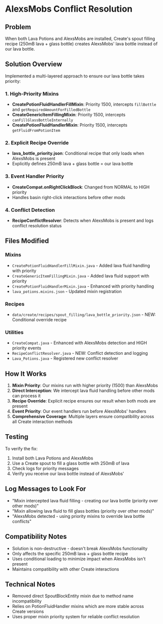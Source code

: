 # AlexsMobs Conflict Resolution

## Problem
When both Lava Potions and AlexsMobs are installed, Create's spout filling recipe (250mB lava + glass bottle) creates AlexsMobs' lava bottle instead of our lava bottle.

## Solution Overview
Implemented a multi-layered approach to ensure our lava bottle takes priority:

### 1. High-Priority Mixins
- **CreatePotionFluidHandlerFillMixin**: Priority 1500, intercepts `fillBottle` and `getRequiredAmountForFilledBottle`
- **CreateGenericItemFillingMixin**: Priority 1500, intercepts `canFillGlassBottleInternally`
- **CreatePotionFluidHandlerMixin**: Priority 1500, intercepts `getFluidFromPotionItem`

### 2. Explicit Recipe Override
- **lava_bottle_priority.json**: Conditional recipe that only loads when AlexsMobs is present
- Explicitly defines 250mB lava + glass bottle = our lava bottle

### 3. Event Handler Priority
- **CreateCompat.onRightClickBlock**: Changed from NORMAL to HIGH priority
- Handles basin right-click interactions before other mods

### 4. Conflict Detection
- **RecipeConflictResolver**: Detects when AlexsMobs is present and logs conflict resolution status

## Files Modified

### Mixins
- `CreatePotionFluidHandlerFillMixin.java` - Added lava fluid handling with priority
- `CreateGenericItemFillingMixin.java` - Added lava fluid support with priority
- `CreatePotionFluidHandlerMixin.java` - Enhanced with priority handling
- `lava_potions.mixins.json` - Updated mixin registration

### Recipes
- `data/create/recipes/spout_filling/lava_bottle_priority.json` - NEW: Conditional override recipe

### Utilities
- `CreateCompat.java` - Enhanced with AlexsMobs detection and HIGH priority events
- `RecipeConflictResolver.java` - NEW: Conflict detection and logging
- `Lava_Potions.java` - Registered new conflict resolver

## How It Works

1. **Mixin Priority**: Our mixins run with higher priority (1500) than AlexsMobs
2. **Direct Interception**: We intercept lava fluid handling before other mods can process it
3. **Recipe Override**: Explicit recipe ensures our result when both mods are present
4. **Event Priority**: Our event handlers run before AlexsMobs' handlers
5. **Comprehensive Coverage**: Multiple layers ensure compatibility across all Create interaction methods

## Testing

To verify the fix:
1. Install both Lava Potions and AlexsMobs
2. Use a Create spout to fill a glass bottle with 250mB of lava
3. Check logs for priority messages
4. Verify you receive our lava bottle instead of AlexsMobs'

## Log Messages to Look For

- "Mixin intercepted lava fluid filling - creating our lava bottle (priority over other mods)"
- "Mixin allowing lava fluid to fill glass bottles (priority over other mods)"
- "AlexsMobs detected - using priority mixins to override lava bottle conflicts"

## Compatibility Notes

- Solution is non-destructive - doesn't break AlexsMobs functionality
- Only affects the specific 250mB lava + glass bottle recipe
- Uses conditional loading to minimize impact when AlexsMobs isn't present
- Maintains compatibility with other Create interactions

## Technical Notes

- Removed direct SpoutBlockEntity mixin due to method name incompatibility
- Relies on PotionFluidHandler mixins which are more stable across Create versions
- Uses proper mixin priority system for reliable conflict resolution 